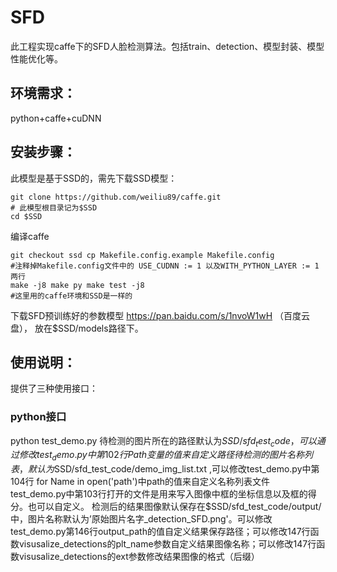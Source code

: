 # SFD
此工程实现caffe下的SFD人脸检测算法。包括train、detection、模型封装、模型性能优化等。

## 环境需求：
python+caffe+cuDNN 
## 安装步骤：
此模型是基于SSD的，需先下载SSD模型：
```
git clone https://github.com/weiliu89/caffe.git 
# 此模型根目录记为$SSD 
cd $SSD
```
编译caffe
```
git checkout ssd cp Makefile.config.example Makefile.config 
#注释掉Makefile.config文件中的 USE_CUDNN := 1 以及WITH_PYTHON_LAYER := 1两行 
make -j8 make py make test -j8 
#这里用的caffe环境和SSD是一样的
```
下载SFD预训练好的参数模型 https://pan.baidu.com/s/1nvoW1wH （百度云盘）， 放在$SSD/models路径下。
## 使用说明：
提供了三种使用接口：
### python接口 
python test_demo.py 待检测的图片所在的路径默认为$SSD/sfd_test_code，可以通过修改test_demo.py中第102行Path变量的值来自定义路径 待检测的图片名称列表，默认为$SSD/sfd_test_code/demo_img_list.txt ,可以修改test_demo.py中第104行 for Name in open('path')中path的值来自定义名称列表文件 test_demo.py中第103行打开的文件是用来写入图像中框的坐标信息以及框的得分。也可以自定义。 检测后的结果图像默认保存在$SSD/sfd_test_code/output/中，图片名称默认为’原始图片名字_detection_SFD.png'。可以修改test_demo.py第146行output_path的值自定义结果保存路径；可以修改147行函数visusalize_detections的plt_name参数自定义结果图像名称；可以修改147行函数visusalize_detections的ext参数修改结果图像的格式（后缀）
